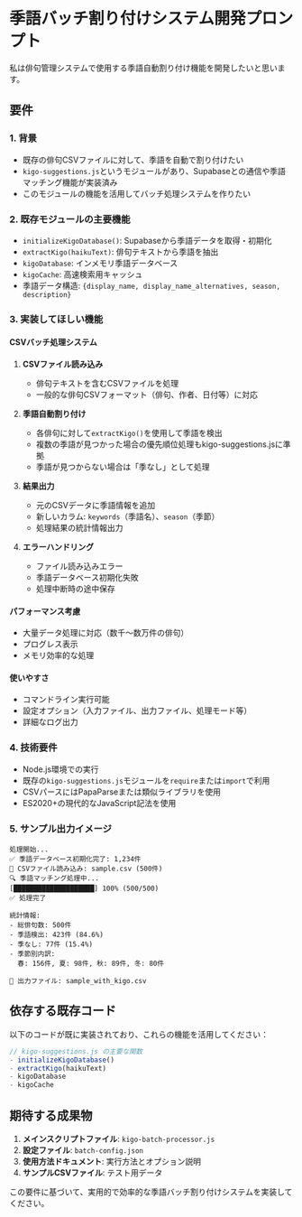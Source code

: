 # 季語バッチ割り付けシステム開発プロンプト

私は俳句管理システムで使用する季語自動割り付け機能を開発したいと思います。

## 要件

### 1. 背景
- 既存の俳句CSVファイルに対して、季語を自動で割り付けたい
- `kigo-suggestions.js`というモジュールがあり、Supabaseとの通信や季語マッチング機能が実装済み
- このモジュールの機能を活用してバッチ処理システムを作りたい

### 2. 既存モジュールの主要機能
- `initializeKigoDatabase()`: Supabaseから季語データを取得・初期化
- `extractKigo(haikuText)`: 俳句テキストから季語を抽出
- `kigoDatabase`: インメモリ季語データベース
- `kigoCache`: 高速検索用キャッシュ
- 季語データ構造: `{display_name, display_name_alternatives, season, description}`

### 3. 実装してほしい機能

#### CSVバッチ処理システム
1. **CSVファイル読み込み**
   - 俳句テキストを含むCSVファイルを処理
   - 一般的な俳句CSVフォーマット（俳句、作者、日付等）に対応

2. **季語自動割り付け**
   - 各俳句に対して`extractKigo()`を使用して季語を検出
   - 複数の季語が見つかった場合の優先順位処理もkigo-suggestions.jsに準拠
   - 季語が見つからない場合は「季なし」として処理

3. **結果出力**
   - 元のCSVデータに季語情報を追加
   - 新しいカラム: `keywords`（季語名）、`season`（季節）
   - 処理結果の統計情報出力

4. **エラーハンドリング**
   - ファイル読み込みエラー
   - 季語データベース初期化失敗
   - 処理中断時の途中保存

#### パフォーマンス考慮
- 大量データ処理に対応（数千〜数万件の俳句）
- プログレス表示
- メモリ効率的な処理

#### 使いやすさ
- コマンドライン実行可能
- 設定オプション（入力ファイル、出力ファイル、処理モード等）
- 詳細なログ出力

### 4. 技術要件
- Node.js環境での実行
- 既存の`kigo-suggestions.js`モジュールを`require`または`import`で利用
- CSVパースにはPapaParseまたは類似ライブラリを使用
- ES2020+の現代的なJavaScript記法を使用

### 5. サンプル出力イメージ
```
処理開始...
✅ 季語データベース初期化完了: 1,234件
📁 CSVファイル読み込み: sample.csv (500件)
🔍 季語マッチング処理中...
[████████████████████] 100% (500/500)
✅ 処理完了

統計情報:
- 総俳句数: 500件
- 季語検出: 423件 (84.6%)
- 季なし: 77件 (15.4%)
- 季節別内訳:
  春: 156件, 夏: 98件, 秋: 89件, 冬: 80件

📄 出力ファイル: sample_with_kigo.csv
```

## 依存する既存コード

以下のコードが既に実装されており、これらの機能を活用してください：

```javascript
// kigo-suggestions.js の主要な関数
- initializeKigoDatabase()
- extractKigo(haikuText)
- kigoDatabase
- kigoCache
```

## 期待する成果物

1. **メインスクリプトファイル**: `kigo-batch-processor.js`
2. **設定ファイル**: `batch-config.json` 
3. **使用方法ドキュメント**: 実行方法とオプション説明
4. **サンプルCSVファイル**: テスト用データ

この要件に基づいて、実用的で効率的な季語バッチ割り付けシステムを実装してください。